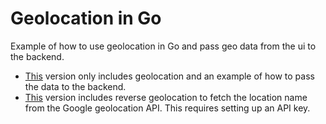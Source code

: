 # Geolocation in Go

Example of how to use geolocation in Go and pass geo data from the ui to the backend.

* [This](https://github.com/hfogelberg/go-geolocation-demo/tree/1181f6ed33c17228af912868e6a29dcb27e985af) version only includes geolocation and an example of how to pass the data to the backend.
* [This](https://github.com/hfogelberg/go-geolocation-demo/tree/6d5a4558594469590b482f63cf93aa714753c445) version includes reverse geolocation to fetch the location name from the Google geolocation API. This requires setting up an API key.